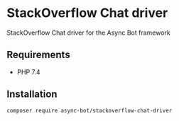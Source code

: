 # StackOverflow Chat driver

StackOverflow Chat driver for the Async Bot framework

## Requirements

- PHP 7.4

## Installation

```bash
composer require async-bot/stackoverflow-chat-driver
```
